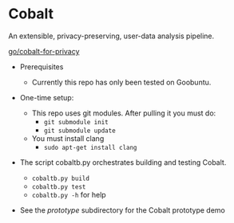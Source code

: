 # Cobalt
An extensible, privacy-preserving, user-data analysis pipeline.

[go/cobalt-for-privacy](https://goto.google.com/cobalt-for-privacy)

* Prerequisites
  * Currently this repo has only been tested on Goobuntu.

* One-time setup:
  * This repo uses git modules. After pulling it you must do:
    * `git submodule init`
    * `git submodule update`
  * You must install clang
    * `sudo apt-get install clang`

* The script cobaltb.py orchestrates building and testing Cobalt.
  * `cobaltb.py build`
  * `cobaltb.py test`
  * `cobaltb.py -h` for help

* See the *prototype* subdirectory for the Cobalt prototype demo
